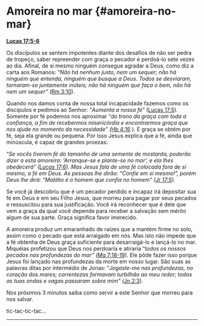 # Amoreira no mar {#amoreira-no-mar}

[**Lucas 17:5-6**](http://bibliaonline.com.br/acf/lc/17/5-6)

Os discípulos se sentem impotentes diante dos desafios de não ser pedra de tropeço, saber repreender com graça o pecador e perdoá-lo sete vezes ao dia. Afinal, de si mesmo ninguém consegue agradar a Deus, como diz a carta aos Romanos: “_Não há nenhum justo, nem um sequer; não há ninguém que entenda, ninguém que busque a Deus. Todos se desviaram, tornaram-se juntamente inúteis; não há ninguém que faça o bem, não há nem um sequer” (_[Rm 3:10](http://bibliaonline.com.br/acf/rm/3/10)).

Quando nos damos conta de nossa total incapacidade fazemos como os discípulos e pedimos ao Senhor: “_Aumenta a nossa fé”_ ([Lucas 17:5](http://bibliaonline.com.br/acf/lc/17/5)). Somente por fé podemos nos aproximar “_do trono da graça com toda a confiança, a fim de recebermos misericórdia e encontrarmos graça que nos ajude no momento da necessidade” (_[Hb 4:16](http://bibliaonline.com.br/acf/hb/4/16) ). E graça se obtém por fé, seja ela grande ou pequena. Por isso Jesus explica que a fé, ainda que minúscula, é capaz de grandes proezas:

“_Se vocês tiverem fé do tamanho de uma semente de mostarda, poderão dizer a esta amoreira: ‘Arranque-se e plante-se no mar’, e ela lhes obedecerá” (_[_Lucas 17:6_](http://bibliaonline.com.br/acf/lc/17/6)_). Mas Jesus fala de uma fé colocada fora de si mesmo, a fé em Deus. As pessoas lhe dirão: “Confie em si mesmo!”, porém Deus lhe dirá: “Maldito é o homem que confia no homem” (_[_Jr 17:5_](http://bibliaonline.com.br/acf/jr/17/5)_)._

Se você já descobriu que é um pecador perdido e incapaz irá depositar sua fé em Deus e em seu Filho Jesus, que morreu para pagar por seus pecados e ressuscitou para sua justificação. Você irá reconhecer que é dele que vem a graça da qual você depende para receber a salvação sem mérito algum de sua parte. Graça significa favor imerecido.

A amoreira produz um emaranhado de raízes que a mantém firme no solo, assim como o pecado que está arraigado em nós. Mas isto não impede que a fé obtenha de Deus graça suficiente para desarraigá-lo e lançá-lo no mar. Miquéias profetizou que Deus nos perdoaria e atiraria “_todos os nossos pecados nas profundezas do mar” (_[Mq 7:18-19](http://bibliaonline.com.br/acf/mq/7/18-19)). Ele pôde fazer isso porque Jesus foi lançado nas profundezas da morte em nosso lugar. São suas as palavras ditas por intermédio de Jonas: “_Jogaste-me nas profundezas, no coração dos mares; correntezas formavam turbilhão ao meu redor; todas as tuas ondas e vagas passaram sobre mim” (_[Jn 2:3](http://bibliaonline.com.br/acf/jn/2/3)).

Nos próximos 3 minutos saiba como servir a este Senhor que morreu para nos salvar.

tic-tac-tic-tac...

*****